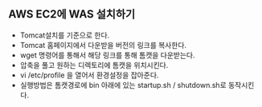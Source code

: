## AWS EC2에 WAS 설치하기
 - Tomcat설치를 기준으로 한다.
 - Tomcat 홈페이지에서 다운받을 버전의 링크를 복사한다.
 - wget 명령어를 통해서 해당 링크를 통해 톰캣을 다운받는다.
 - 압축을 풀고 원하는 디렉토리에 톰캣을 위치시킨다.
 - vi /etc/profile 을 열어서 환경설정을 잡아준다.
 - 실행방법은 톰캣경로에 bin 아래에 있는 startup.sh / shutdown.sh로 동작시킨다.
